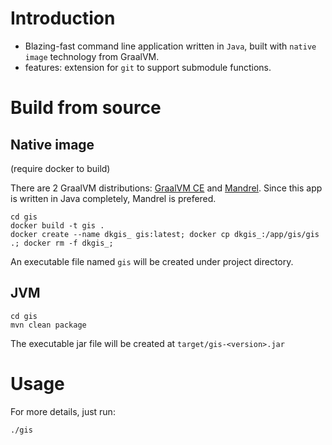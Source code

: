 # Introduction
- Blazing-fast command line application written in `Java`, built with `native image` technology from GraalVM.
- features: extension for `git` to support submodule functions.

# Build from source

## Native image
(require docker to build)

There are 2 GraalVM distributions: [GraalVM CE](https://www.graalvm.org/22.0/docs/getting-started/) and [Mandrel](https://developers.redhat.com/blog/2021/04/14/mandrel-a-specialized-distribution-of-graalvm-for-quarkus). Since this app is written in Java completely, Mandrel is prefered.

```shell script
cd gis
docker build -t gis .
docker create --name dkgis_ gis:latest; docker cp dkgis_:/app/gis/gis .; docker rm -f dkgis_;
```
An executable file named `gis` will be created under project directory.

## JVM

```shell script
cd gis
mvn clean package
```
The executable jar file will be created at `target/gis-<version>.jar`

# Usage

For more details, just run:
```shell script
./gis
```
